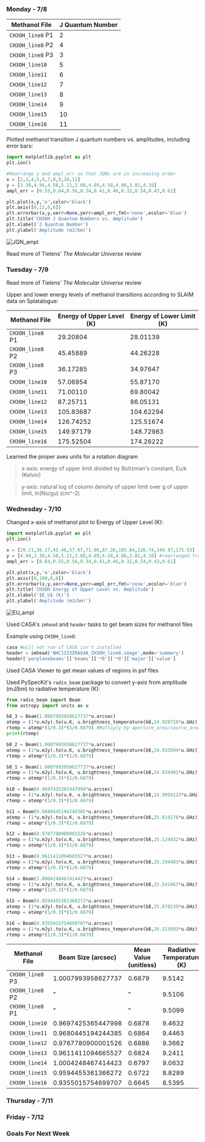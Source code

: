 ### Monday - 7/8

Methanol File | J Quantum Number
---|---
`CH3OH_line8` P1 | 2
`CH3OH_line8` P2 | 4
`CH3OH_line8` P3 | 3
`CH3OH_line10` | 5 
`CH3OH_line11` | 6
`CH3OH_line12` | 7
`CH3OH_line13` | 8
`CH3OH_line14` | 9
`CH3OH_line15` | 10
`CH3OH_line16` | 11

Plotted methanol transition J quantum numbers vs. amplitudes, including error bars:

```python
import matplotlib.pyplot as plt
plt.ion()

#Rearrange y and ampl_err so that JQNs are in increasing order
x = [2,3,4,5,6,7,8,9,10,11]
y = [3.39,4.94,4.58,5.11,3.60,4.89,4.58,4.86,3.81,4.18] 
ampl_err = [0.55,0.64,0.56,0.34,0.41,0.46,0.32,0.54,0.43,0.61]

plt.plot(x,y,'o',color='black') 
plt.axis([0,12,0,6])
plt.errorbar(x,y,xerr=None,yerr=ampl_err,fmt='none',ecolor='blue')
plt.title('CH3OH J Quantum Numbers vs. Amplitude')
plt.xlabel('J Quantum Number')
plt.ylabel('Amplitude (mJ/bm)') 
```

![JQN_ampl](https://user-images.githubusercontent.com/23585856/60921396-9c523b00-a257-11e9-8a5f-5ffae3854f50.png)

Read more of Tielens' *The Molecular Universe* review

### Tuesday - 7/9

Read more of Tielens' *The Molecular Universe* review

Upper and lower energy levels of methanol transitions according to SLAIM data on Splatalogue:

Methanol File | Energy of Upper Level (K) | Energy of Lower Limit (K) 
---|---|---
`CH3OH_line8` P1 | 29.20804 | 28.01139
`CH3OH_line8` P2 | 45.45889 | 44.26228
`CH3OH_line8` P3 | 36.17285 | 34.97647
`CH3OH_line10` | 57.06954 | 55.87170
`CH3OH_line11` | 71.00110 | 69.80042
`CH3OH_line12` | 87.25711 | 86.05131
`CH3OH_line13` | 105.83687 | 104.62294
`CH3OH_line14` | 126.74252 | 125.51674
`CH3OH_line15` | 149.97179 | 148.72983
`CH3OH_line16` | 175.52504 | 174.26222 

Learned the proper axes units for a rotation diagram  
> x-axis: energy of upper limit divided by Boltzman's constant, Eu/k (Kelvin)

> y-axis: natural log of column density of upper limit over g of upper limit, ln(Nu/gu) (cm^-2)

### Wednesday - 7/10

Changed x-axis of methanol plot to Energy of Upper Level (K):

```python
import matplotlib.pyplot as plt
plt.ion()

x = [29.21,36.17,45.46,57.07,71.00,87.26,105.84,126.74,149.97,175.53]
y = [4.94,3.39,4.58,5.11,3.60,4.89,4.58,4.86,3.81,4.18] #rearranged from table order to increase J QNs
ampl_err = [0.64,0.55,0.56,0.34,0.41,0.46,0.32,0.54,0.43,0.61]

plt.plot(x,y,'o',color='black') 
plt.axis([0,180,0,6])
plt.errorbar(x,y,xerr=None,yerr=ampl_err,fmt='none',ecolor='blue')
plt.title('CH3OH Energy of Upper Level vs. Amplitude')
plt.xlabel('$E_U$ (K)')
plt.ylabel('Amplitude (mJ/bm)')
```

![EU_ampl](https://user-images.githubusercontent.com/23585856/61002076-11884380-a31e-11e9-9320-7b7856128f17.png)

Used CASA's `imhead` and `header` tasks to get beam sizes for methanol files

Example using `CH3OH_line8`:

```python
casa #will not run if CASA isn't installed
header = imhead('NHC1333IRAS4A_CH3OH_line8.image',mode='summary')
header['perplanebeams']['beams']['*0']['*0']['major']['value']
```

Used CASA Viewer to get mean values of regions in psf files 

Used PySpecKit's `radio_beam` package to convert y-axis from amplitude (mJ/bm) to radiative temperature (K):

```python
from radio_beam import Beam
from astropy import units as u

b8_3 = Beam(1.0007993958627737*u.arcsec)
atemp = (1*u.mJy).to(u.K, u.brightness_temperature(b8,24.928728*u.GHz)) #Uses rest frequency of transition
rtemp = atemp*(1/0.3)*(1/0.6879) #Multiply by aperture_area/source_area and max_peak/mean_value
print(rtemp)

b8_2 = Beam(1.0007993958627737*u.arcsec)
atemp = (1*u.mJy).to(u.K, u.brightness_temperature(b8,24.933504*u.GHz))
rtemp = atemp*(1/0.3)*(1/0.6879)

b8_1 = Beam(1.0007993958627737*u.arcsec)
atemp = (1*u.mJy).to(u.K, u.brightness_temperature(b8,24.934401*u.GHz))
rtemp = atemp*(1/0.3)*(1/0.6879)

b10 = Beam(0.9697425365447998*u.arcsec)
atemp = (1*u.mJy).to(u.K, u.brightness_temperature(b8,24.9959123*u.GHz))
rtemp = atemp*(1/0.3)*(1/0.6879)

b11 = Beam(0.9680445194244385*u.arcsec)
atemp = (1*u.mJy).to(u.K, u.brightness_temperature(b8,25.018176*u.GHz))
rtemp = atemp*(1/0.3)*(1/0.6879)

b12 = Beam(0.9767780900001526*u.arcsec)
atemp = (1*u.mJy).to(u.K, u.brightness_temperature(b8,25.124932*u.GHz))
rtemp = atemp*(1/0.3)*(1/0.6879)

b13 = Beam(0.9611411094665527*u.arcsec)
atemp = (1*u.mJy).to(u.K, u.brightness_temperature(b8,25.294483*u.GHz))
rtemp = atemp*(1/0.3)*(1/0.6879)

b14 = Beam(1.0004248467414423*u.arcsec)
atemp = (1*u.mJy).to(u.K, u.brightness_temperature(b8,25.541467*u.GHz))
rtemp = atemp*(1/0.3)*(1/0.6879)

b15 = Beam(0.9594455361366272*u.arcsec)
atemp = (1*u.mJy).to(u.K, u.brightness_temperature(b8,25.878239*u.GHz))
rtemp = atemp*(1/0.3)*(1/0.6879)

b16 = Beam(0.9355015754699707*u.arcsec)
atemp = (1*u.mJy).to(u.K, u.brightness_temperature(b8,26.313093*u.GHz))
rtemp = atemp*(1/0.3)*(1/0.6879) 
```

Methanol File | Beam Size (arcsec) | Mean Value (unitless) | Radiative Temperature (K)
---|---|---|---
`CH3OH_line8` P3 | 1.0007993958627737 | 0.6879 | 9.5142
`CH3OH_line8` P2 | " | " | 9.5106
`CH3OH_line8` P1 | " | " | 9.5099
`CH3OH_line10` | 0.9697425365447998 | 0.6878 | 9.4632
`CH3OH_line11` | 0.9680445194244385 | 0.6864 | 9.4463
`CH3OH_line12` | 0.9767780900001526 | 0.6886 | 9.3662
`CH3OH_line13` | 0.9611411094665527 | 0.6824 | 9.2411
`CH3OH_line14` | 1.0004248467414423 | 0.6797 | 9.0632
`CH3OH_line15` | 0.9594455361366272 | 0.6722 | 8.8289
`CH3OH_line16` | 0.9355015754699707 | 0.6645 | 8.5395 

### Thursday - 7/11

### Friday - 7/12

### Goals For Next Week
